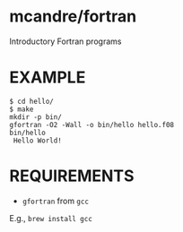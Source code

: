 # mcandre/fortran

Introductory Fortran programs

# EXAMPLE

```
$ cd hello/
$ make
mkdir -p bin/
gfortran -O2 -Wall -o bin/hello hello.f08
bin/hello
 Hello World!
```

# REQUIREMENTS

* `gfortran` from `gcc`

E.g., `brew install gcc`
